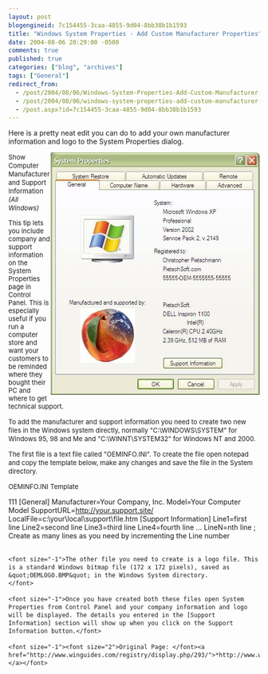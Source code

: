 ```yaml
---
layout: post
blogengineid: 7c154455-3caa-4855-9d04-8bb38b1b1593
title: "Windows System Properties - Add Custom Manufacturer Properties"
date: 2004-08-06 20:29:00 -0500
comments: true
published: true
categories: ["blog", "archives"]
tags: ["General"]
redirect_from: 
  - /post/2004/08/06/Windows-System-Properties-Add-Custom-Manufacturer-Properties
  - /post/2004/08/06/windows-system-properties-add-custom-manufacturer-properties
  - /post.aspx?id=7c154455-3caa-4855-9d04-8bb38b1b1593
---
```

<!-- more -->


Here is a pretty neat edit you can do to add your own manufacturer information and logo to the System Properties dialog.

<img src="/files/WinXPSysPropCustomManufacturer.jpg" alt="" align="right" />

<font size="-1"><span class="header">Show Computer Manufacturer and Support Information</span> *(All Windows)*

This tip lets you include company and support information on the System Properties page in Control Panel. This is especially useful if you run a computer store and want your customers to be reminded where they bought their PC and where to get technical support.

To add the manufacturer and support information you need to create two new files in the Windows system directly, normally &quot;C:\WINDOWS\SYSTEM&quot; for Windows 95, 98 and Me and &quot;C:\WINNT\SYSTEM32&quot; for Windows NT and 2000.</font>

<font size="-1">The first file is a text file called &quot;OEMINFO.INI&quot;. To create the file open notepad and copy the template below, make any changes and save the file in the System directory. 
</font>

<font size="-1">OEMINFO.INI Template 
</font>

111
[General]
Manufacturer=Your Company, Inc.
Model=Your Computer Model
SupportURL=http://your.support.site/
LocalFile=c:\your\local\support\file.htm
[Support Information]
Line1=first line
Line2=second line
Line3=third line
Line4=fourth line
...
LineN=nth line
; Create as many lines as you need by incrementing the Line number
```

<font size="-1">The other file you need to create is a logo file. This is a standard Windows bitmap file (172 x 172 pixels), saved as &quot;OEMLOGO.BMP&quot; in the Windows System directory. 
</font>

<font size="-1">Once you have created both these files open System Properties from Control Panel and your company information and logo will be displayed. The details you entered in the [Support Information] section will show up when you click on the Support Information button.</font>

<font size="-1"><font size="2">Original Page: </font><a href="http://www.winguides.com/registry/display.php/293/">*http://www.winguides.com/registry/display.php/293/*</a></font>
